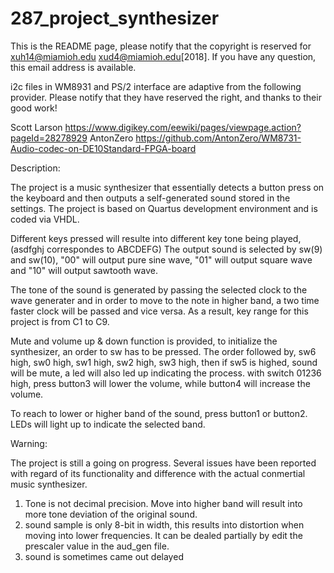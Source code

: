 # 287_project_synthesizer


This is the README page, please notify that the copyright is reserved for <xuh14@miamioh.edu> <xud4@miamioh.edu>[2018]. If you have any question, this email address is available. 


i2c files in WM8931 and PS/2 interface are adaptive from the following provider. Please notify that they have reserved the right, and thanks to their good work!

Scott Larson https://www.digikey.com/eewiki/pages/viewpage.action?pageId=28278929
AntonZero https://github.com/AntonZero/WM8731-Audio-codec-on-DE10Standard-FPGA-board



Description:

The project is a music synthesizer that essentially detects a button press on the keyboard and then outputs a self-generated sound stored in the settings. The project is based on Quartus development environment and is coded via VHDL.

Different keys pressed will resulte into different key tone being played, (asdfghj correspondes to ABCDEFG)
The output sound is selected by sw(9) and sw(10), "00" will output pure sine wave, "01" will output square wave and "10" will output sawtooth wave.

The tone of the sound is generated by passing the selected clock to the wave generater and in order to move to the note in higher band, a two time faster clock will be passed and vice versa. As a result, key range for this project is from C1 to C9.

Mute and volume up & down function is provided, to initialize the synthesizer, an order to sw has to be pressed.
The order followed by, sw6 high, sw0 high, sw1 high, sw2 high, sw3 high, then if sw5 is highed, sound will be mute, a led will also led up indicating the process. with switch 01236 high, press button3 will lower the volume, while button4 will increase the volume.

To reach to lower or higher band of the sound, press button1 or button2. LEDs will light up to indicate the selected band.




Warning:

The project is still a going on progress. Several issues have been reported with regard of its functionality and difference with the actual conmertial music synthesizer.

1. Tone is not decimal precision. Move into higher band will result into more tone deviation of the original sound.
2. sound sample is only 8-bit in width, this results into distortion when moving into lower frequencies. It can be dealed partially by edit the prescaler value in the aud_gen file. 
3. sound is sometimes came out delayed


